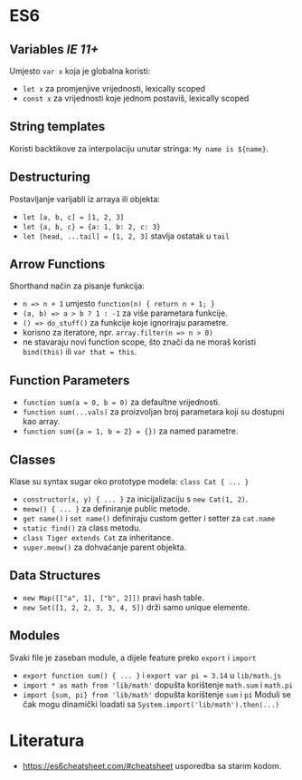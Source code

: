 # ES6

## Variables _IE 11+_

Umjesto `var x` koja je globalna koristi:
* `let x` za promjenjive vrijednosti, lexically scoped
* `const x` za vrijednosti koje jednom postaviš, lexically scoped

## String templates

Koristi backtikove za interpolaciju unutar stringa: ``My name is ${name}``.

## Destructuring

Postavljanje varijabli iz arraya ili objekta:
* `let [a, b, c] = [1, 2, 3]`
* `let {a, b, c} = {a: 1, b: 2, c: 3}`
* `let [head, ...tail] = [1, 2, 3]` stavlja ostatak u `tail`

## Arrow Functions

Shorthand način za pisanje funkcija:
* `n => n + 1` umjesto `function(n) { return n + 1; }`
* `(a, b) => a > b ? 1 : -1` za više parametara funkcije.
* `() => do_stuff()` za funkcije koje ignoriraju parametre.
* korisno za iteratore, npr. `array.filter(n => n > 0)`
* ne stavaraju novi function scope, što znači da ne moraš koristi `bind(this)` ili `var that = this`.

## Function Parameters

* `function sum(a = 0, b = 0)` za defaultne vrijednosti.
* `function sum(...vals)` za proizvoljan broj parametara koji su dostupni kao array.
* `function sum({a = 1, b = 2} = {})` za named parametre.

## Classes

Klase su syntax sugar oko prototype modela: `class Cat { ... }`
* `constructor(x, y) { ... }` za inicijalizaciju s `new Cat(1, 2)`.
* `meow() { ... }` za definiranje public metode.
* `get name()` i `set name()` definiraju custom getter i setter za `cat.name`
* `static find()` za class metodu.
* `class Tiger extends Cat` za inheritance.
* `super.meow()` za dohvaćanje parent objekta.

## Data Structures

* `new Map([["a", 1], ["b", 2]])` pravi hash table.
* `new Set([1, 2, 2, 3, 3, 4, 5])` drži samo unique elemente.

## Modules

Svaki file je zaseban module, a dijele feature preko `export` i `import`
* `export function sum() { ... }` i `export var pi = 3.14` u `lib/math.js`
* `import * as math from 'lib/math'` dopušta korištenje `math.sum` i `math.pi`
* `import {sum, pi} from 'lib/math'` dopušta korištenje `sum` i `pi`
Moduli se čak mogu dinamički loadati sa `System.import('lib/math').then(...)`

# Literatura

* https://es6cheatsheet.com/#cheatsheet usporedba sa starim kodom.
